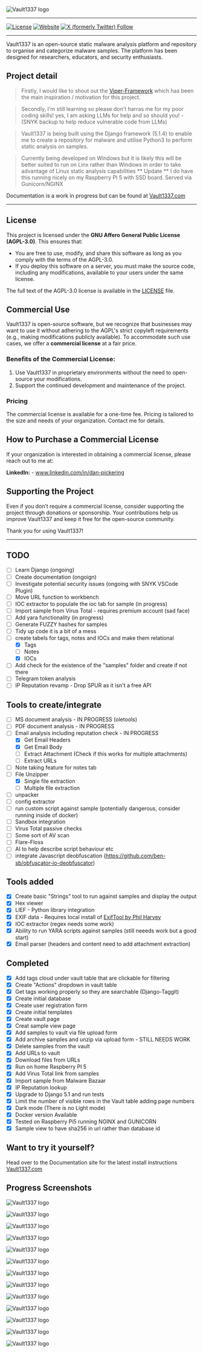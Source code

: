 ![Vault1337 logo](/vault/static/images/logos/png/logo-no-background.png "Vault1337 Logo")

---

[![License](https://img.shields.io/badge/AGPL-3.0--Clause-blue.svg)](https://github.com/DanDreadless/Vault1337/blob/main/LICENSE) [![Website](https://img.shields.io/website?url=https%3A%2F%2Fwww.vault1337.com%2F&label=Vault1337&link=https%3A%2F%2Fwww.vault1337.com%2F)](https://www.vault1337.com/)
 [![X (formerly Twitter) Follow](https://img.shields.io/twitter/follow/DanDreadless?link=https%3A%2F%2Fx.com%2FDanDreadless)](https://x.com/DanDreadless)

---

Vault1337 is an open-source static malware analysis platform and repository to organise and categorize malware samples. The platform has been designed for researchers, educators, and security enthusiasts.

## Project detail
> Firstly, I would like to shout out the [Viper-Framework](https://github.com/viper-framework) which has been the main inspiration /  motivation for this project.

> Secondly, I'm still learning so please don't harras me for my poor coding skills! yes, I am asking LLMs for help and so should you! - (SNYK backup to help reduce vulnerable code from LLMs)

> Vault1337 is being built using the Django framework (5.1.4) to enable me to create a repository for malware and utilise Python3 to perform static analysis on samples.

> Currently being developed on Windows but it is likely this will be better suited to run on Linx rather than Windows in order to take advantage of Linux static analysis capabilities
>  ** Update ** I do have this running nicely on my Raspberry PI 5 with SSD board. Served via Gunicorn/NGINX

Documentation is a work in progress but can be found at [Vault1337.com](https://www.vault1337.com)

---

## License

This project is licensed under the **GNU Affero General Public License (AGPL-3.0)**. This ensures that:
- You are free to use, modify, and share this software as long as you comply with the terms of the AGPL-3.0.
- If you deploy this software on a server, you must make the source code, including any modifications, available to your users under the same license.

The full text of the AGPL-3.0 license is available in the [LICENSE](LICENSE) file.

## Commercial Use

Vault1337 is open-source software, but we recognize that businesses may want to use it without adhering to the AGPL's strict copyleft requirements (e.g., making modifications publicly available). To accommodate such use cases, we offer a **commercial license** at a fair price.

### Benefits of the Commercial License:
1. Use Vault1337 in proprietary environments without the need to open-source your modifications.
2. Support the continued development and maintenance of the project.

### Pricing
The commercial license is available for a one-time fee. Pricing is tailored to the size and needs of your organization. Contact me for details.

## How to Purchase a Commercial License
If your organization is interested in obtaining a commercial license, please reach out to me at:

**LinkedIn:** - www.linkedin.com/in/dan-pickering

## Supporting the Project
Even if you don’t require a commercial license, consider supporting the project through donations or sponsorship. Your contributions help us improve Vault1337 and keep it free for the open-source community.

Thank you for using Vault1337!

---

## TODO

- [ ] Learn Django (ongoing)
- [ ] Create documentation (ongoign)
- [ ] Investigate potential security issues (ongoing with SNYK VSCode Plugin)
- [ ] Move URL function to workbench
- [ ] IOC extractor to populate the ioc tab for sample (in progress)
- [ ] Import sample from Virus Total - requires premium account (sad face)
- [ ] Add yara functionality (in progress)
- [ ] Generate FUZZY hashes for samples
- [ ] Tidy up code it is a bit of a mess
- [ ] create tabels for tags, notes and IOCs and make them relational
  - [x] Tags
  - [ ] Notes
  - [x] IOCs
- [ ] Add check for the existence of the "samples" folder and create if not there
- [ ] Telegram token analysis
- [ ] IP Reputation revamp - Drop SPUR as it isn't a free API

## Tools to create/integrate

- [ ] MS document analysis - IN PROGRESS (oletools)
- [ ] PDF document analysis - IN PROGRESS
- [ ] Email analysis including reputation check - IN PROGRESS
  - [x] Get Email Headers
  - [x] Get Email Body
  - [ ] Extract Attachment (Check if this works for multiple attachments)
  - [ ] Extract URLs
- [ ] Note taking feature for notes tab
- [ ] File Unzipper
  - [x] Single file extraction
  - [ ] Multiple file extraction
- [ ] unpacker
- [ ] config extractor
- [ ] run custom script against sample (potentially dangerous, consider running inside of docker)
- [ ] Sandbox integration
- [ ] Virus Total passive checks
- [ ] Some sort of AV scan
- [ ] Flare-Floss
- [ ] AI to help describe script behaviour etc
- [ ] integrate Javascript deobfuscation (https://github.com/ben-sb/obfuscator-io-deobfuscator)

## Tools added 

- [x] Create basic "Strings" tool to run against samples and display the output
- [x] Hex viewer
- [x] LIEF - Python library integration
- [x] EXIF data - Requires local install of [ExifTool by Phil Harvey](https://exiftool.org/)
- [x] IOC extractor (regex needs some work)
- [x] Ability to run YARA scripts against samples (still neeeds work but a good start)
- [x] Email parser (headers and content need to add attachment extraction) 

##  Completed

- [x] Add tags cloud under vault table that are clickable for filtering
- [x] Create "Actions" dropdown in vault table
- [x] Get tags working properly so they are searchable (Django-Taggit)
- [x] Create initial database
- [x] Create user registration form
- [x] Create initial templates
- [x] Create vault page
- [x] Creat sample view page
- [x] Add samples to vault via file upload form
- [x] Add archive samples and unzip via upload form - STILL NEEDS WORK
- [x] Delete samples from the vault
- [x] Add URLs to vault
- [X] Download files from URLs
- [x] Run on home Raspberry PI 5
- [x] Add Virus Total link from samples
- [x] Import sample from Malware Bazaar
- [x] IP Reputation lookup
- [x] Upgrade to Django 5.1 and run tests
- [x] Limit the number of visible rows in the Vault table adding page numbers
- [x] Dark mode (There is no Light mode)
- [x] Docker version Available
- [x] Tested on Raspberry Pi5 running NGINX and GUNICORN
- [x] Sample view to have sha256 in url rather than database id

## Want to try it yourself?

Head over to the Documentation site for the latest install instructions [Vault1337.com](https://www.vault1337.com)

## Progress Screenshots

![Vault1337 logo](/vault/static/images/screenshots/Home_Screen_loggedIn.png "Home Screen Logged In")

![Vault1337 logo](/vault/static/images/screenshots/Vault.png "Vault")

![Vault1337 logo](/vault/static/images/screenshots/Sample_View.png "Sample View")

![Vault1337 logo](/vault/static/images/screenshots/Tool_list.png "List Of Tools Available")

![Vault1337 logo](/vault/static/images/screenshots/Tool_View_Strings.png "Strings Tool In Use")

![Vault1337 logo](/vault/static/images/screenshots/Tool_View_LIEF.png "LIEF parser Tool In Use")

![Vault1337 logo](/vault/static/images/screenshots/Tool_View_EIOC.png "IOC Extractor Tool In Use")

![Vault1337 logo](/vault/static/images/screenshots/Sample_IOCs.png "View Of Extracted IOCs For Sample")

![Vault1337 logo](/vault/static/images/screenshots/IOCs.png "Full IOC Table")

![Vault1337 logo](/vault/static/images/screenshots/create_yara.png "Yara")

![Vault1337 logo](/vault/static/images/screenshots/ip_rep_1.png "IP Reputation")

![Vault1337 logo](/vault/static/images/screenshots/ip_rep_2.png "IP Reputation")

![Vault1337 logo](/vault/static/images/screenshots/Manage_Keys.png "Manage API Keys")
